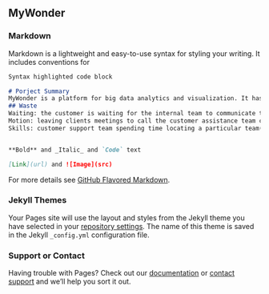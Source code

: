 ## MyWonder



### Markdown

Markdown is a lightweight and easy-to-use syntax for styling your writing. It includes conventions for

```markdown
Syntax highlighted code block

# Porject Summary
MyWonder is a platform for big data analytics and visualization. It has excellent performances and is easy to use. It allows users to access it from mobile phones, use data stored on the cloud to calculate their analytics and summaries, and finally, visualize the result in just a few minutes.
## Waste
Waiting: the customer is waiting for the internal team to communicate to report problems to the right stuff.
Motion: leaving clients meetings to call the customer assistance team constantly.
Skills: customer support team spending time locating a particular team(backend) to fix a specific problem.


**Bold** and _Italic_ and `Code` text

[Link](url) and ![Image](src)
```

For more details see [GitHub Flavored Markdown](https://guides.github.com/features/mastering-markdown/).

### Jekyll Themes

Your Pages site will use the layout and styles from the Jekyll theme you have selected in your [repository settings](https://github.com/JunboS/MyWonder/settings). The name of this theme is saved in the Jekyll `_config.yml` configuration file.

### Support or Contact

Having trouble with Pages? Check out our [documentation](https://docs.github.com/categories/github-pages-basics/) or [contact support](https://github.com/contact) and we’ll help you sort it out.
